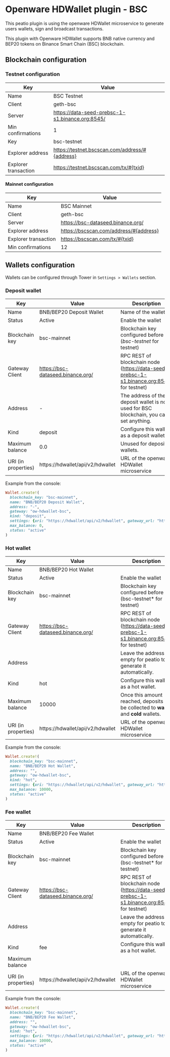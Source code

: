 # Openware HDWallet plugin - BSC

This peatio plugin is using the openware HDWallet microservice to generate users wallets, sign and broadcast transactions.

This plugin with Openware HDWallet supports BNB native currency and BEP20 tokens on Binance Smart Chain (BSC) blockchain.

## Blockchain configuration

### Testnet configuration

| Key                  | Value                                           |
| -------------------- | ----------------------------------------------- |
| Name                 | BSC Testnet                                     |
| Client               | geth-bsc                                        |
| Server               | https://data-seed-prebsc-1-s1.binance.org:8545/ |
| Min confirmations    | 1                                               |
| Key                  | bsc-testnet                                     |
| Explorer address     | https://testnet.bscscan.com/address/#{address}  |
| Explorer transaction | https://testnet.bscscan.com/tx/#{txid}          |

#### Mainnet configuration

| Key                  | Value                                  |
| -------------------- | -------------------------------------- |
| Name                 | BSC Mainnet                            |
| Client               | geth-bsc                               |
| Server               | https://bsc-dataseed.binance.org/      |
| Explorer address     | https://bscscan.com/address/#{address} |
| Explorer transaction | https://bscscan.com/tx/#{txid}         |
| Min confirmations    | 12                                     |

## Wallets configuration

Wallets can be configured through Tower in `Settings > Wallets` section.

### Deposit wallet

| Key                 | Value                             | Description                                                  |
| ------------------- | --------------------------------- | ------------------------------------------------------------ |
| Name                | BNB/BEP20 Deposit Wallet          | Name of the wallet                                           |
| Status              | Active                            | Enable the wallet                                            |
| Blockchain key      | bsc-mainnet                       | Blockchain key configured before (*bsc-testnet* for testnet) |
| Gateway Client      | https://bsc-dataseed.binance.org/ | RPC REST of blockchain node (https://data-seed-prebsc-1-s1.binance.org:8545/ for testnet) |
| Address             | -                                 | The address of the deposit wallet is not used for BSC blockchain, you can set anything. |
| Kind                | deposit                           | Configure this wallet as a deposit wallet.                   |
| Maximum balance     | 0.0                               | Unused for deposit wallets.                                  |
| URI (in properties) | https://hdwallet/api/v2/hdwallet  | URL of the openware HDWallet microservice                    |

Example from the console:

```ruby
Wallet.create!(
  blockchain_key: "bsc-mainnet",
  name: "BNB/BEP20 Deposit Wallet",
  address: "-",
  gateway: "ow-hdwallet-bsc",
  kind: "deposit",
  settings: {uri: "https://hdwallet/api/v2/hdwallet", gateway_url: "https://bsc-dataseed.binance.org/"},
  max_balance: 0,
  status: "active"
)
```

### Hot wallet

| Key                 | Value                             | Description                                                  |
| ------------------- | --------------------------------- | ------------------------------------------------------------ |
| Name                | BNB/BEP20 Hot Wallet              |                                                              |
| Status              | Active                            | Enable the wallet                                            |
| Blockchain key      | bsc-mainnet                       | Blockchain key configured before (bsc-testnet* for testnet)  |
| Gateway Client      | https://bsc-dataseed.binance.org/ | RPC REST of blockchain node (https://data-seed-prebsc-1-s1.binance.org:8545/ for testnet) |
| Address             |                                   | Leave the address empty for peatio to generate it automatically. |
| Kind                | hot                               | Configure this wallet as a hot wallet.                       |
| Maximum balance     | 10000                             | Once this amount reached, deposits will be collected to **warm** and **cold** wallets. |
| URI (in properties) | https://hdwallet/api/v2/hdwallet  | URL of the openware HDWallet microservice                    |

Example from the console:

```ruby
Wallet.create!(
  blockchain_key: "bsc-mainnet",
  name: "BNB/BEP20 Hot Wallet",
  address: "",
  gateway: "ow-hdwallet-bsc",
  kind: "hot",
  settings: {uri: "https://hdwallet/api/v2/hdwallet", gateway_url: "https://bsc-dataseed.binance.org/"},
  max_balance: 10000,
  status: "active"
)
```



### Fee wallet

| Key                 | Value                             | Description                                                  |
| ------------------- | --------------------------------- | ------------------------------------------------------------ |
| Name                | BNB/BEP20 Fee Wallet              |                                                              |
| Status              | Active                            | Enable the wallet                                            |
| Blockchain key      | bsc-mainnet                       | Blockchain key configured before (bsc-testnet* for testnet)  |
| Gateway Client      | https://bsc-dataseed.binance.org/ | RPC REST of blockchain node (https://data-seed-prebsc-1-s1.binance.org:8545/ for testnet) |
| Address             |                                   | Leave the address empty for peatio to generate it automatically. |
| Kind                | fee                               | Configure this wallet as a hot wallet.                       |
| Maximum balance     |                                   |                                                              |
| URI (in properties) | https://hdwallet/api/v2/hdwallet  | URL of the openware HDWallet microservice                    |

Example from the console:

```ruby
Wallet.create!(
  blockchain_key: "bsc-mainnet",
  name: "BNB/BEP20 Fee Wallet",
  address: "",
  gateway: "ow-hdwallet-bsc",
  kind: "hot",
  settings: {uri: "https://hdwallet/api/v2/hdwallet", gateway_url: "https://bsc-dataseed.binance.org/"},
  max_balance: 10000,
  status: "active"
)
```
